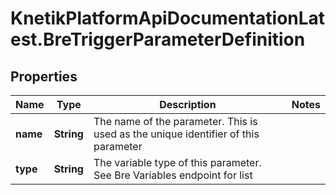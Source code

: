 # KnetikPlatformApiDocumentationLatest.BreTriggerParameterDefinition

## Properties
Name | Type | Description | Notes
------------ | ------------- | ------------- | -------------
**name** | **String** | The name of the parameter. This is used as the unique identifier of this parameter | 
**type** | **String** | The variable type of this parameter. See Bre Variables endpoint for list | 


